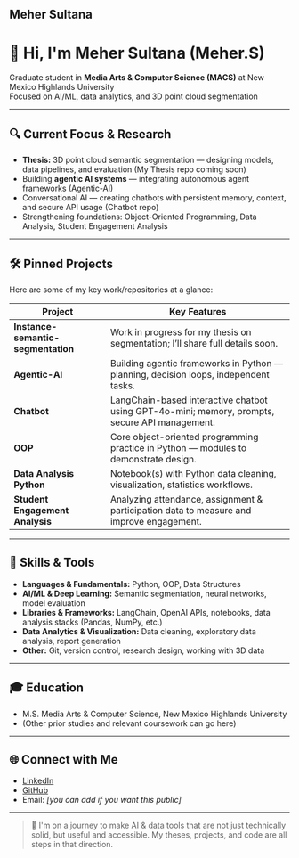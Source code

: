 ## Meher Sultana

# 👋 Hi, I'm Meher Sultana (Meher.S)

Graduate student in **Media Arts & Computer Science (MACS)** at New Mexico Highlands University  
Focused on AI/ML, data analytics, and 3D point cloud segmentation

---

## 🔍 Current Focus & Research

- **Thesis:** 3D point cloud semantic segmentation — designing models, data pipelines, and evaluation (My Thesis repo coming soon)  
- Building **agentic AI systems** — integrating autonomous agent frameworks (Agentic-AI)  
- Conversational AI — creating chatbots with persistent memory, context, and secure API usage (Chatbot repo)  
- Strengthening foundations: Object-Oriented Programming, Data Analysis, Student Engagement Analysis

---

## 🛠️ Pinned Projects

Here are some of my key work/repositories at a glance:

| Project | Key Features |
|---|---|
| **Instance-semantic-segmentation** | Work in progress for my thesis on segmentation; I’ll share full details soon. |
| **Agentic-AI** | Building agentic frameworks in Python — planning, decision loops, independent tasks. |
| **Chatbot** | LangChain-based interactive chatbot using GPT-4o-mini; memory, prompts, secure API management. |
| **OOP** | Core object-oriented programming practice in Python — modules to demonstrate design. |
| **Data Analysis Python** | Notebook(s) with Python data cleaning, visualization, statistics workflows. |
| **Student Engagement Analysis** | Analyzing attendance, assignment & participation data to measure and improve engagement. |

---

## 🧠 Skills & Tools

- **Languages & Fundamentals:** Python, OOP, Data Structures  
- **AI/ML & Deep Learning:** Semantic segmentation, neural networks, model evaluation  
- **Libraries & Frameworks:** LangChain, OpenAI APIs, notebooks, data analysis stacks (Pandas, NumPy, etc.)  
- **Data Analytics & Visualization:** Data cleaning, exploratory data analysis, report generation  
- **Other:** Git, version control, research design, working with 3D data

---

## 🎓 Education

- M.S. Media Arts & Computer Science, New Mexico Highlands University  
- (Other prior studies and relevant coursework can go here)

---

## 🌐 Connect with Me

- [LinkedIn](https://www.linkedin.com/in/meher-s-r46)  
- [GitHub](https://github.com/MeherSultana)  
- Email: *[you can add if you want this public]*

---

> 🚀 I'm on a journey to make AI & data tools that are not just technically solid, but useful and accessible. My theses, projects, and code are all steps in that direction.

